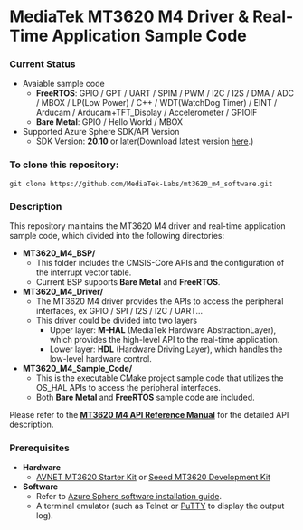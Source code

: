 # MediaTek MT3620 M4 Driver & Real-Time Application Sample Code
### Current Status
* Avaiable sample code
    * **FreeRTOS**: GPIO / GPT / UART / SPIM / PWM / I2C / I2S / DMA / ADC / MBOX / LP(Low Power) / C++ / WDT(WatchDog Timer) / EINT / Arducam / Arducam+TFT_Display / Accelerometer / GPIOIF
    * **Bare Metal**: GPIO / Hello World / MBOX
* Supported Azure Sphere SDK/API Version
    * SDK Version: **20.10** or later(Download latest version [here](https://docs.microsoft.com/en-ca/azure-sphere/install/install-sdk#install-the-azure-sphere-sdk).)


### To clone this repository:
```
git clone https://github.com/MediaTek-Labs/mt3620_m4_software.git
```

### Description
This repository maintains the MT3620 M4 driver and real-time application sample code, which divided into the following directories:
* **MT3620_M4_BSP/**
    * This folder includes the CMSIS-Core APIs and the configuration of the interrupt vector table.
    * Current BSP supports **Bare Metal** and **FreeRTOS**.  
* **MT3620_M4_Driver/**
    * The MT3620 M4 driver provides the APIs to access the peripheral interfaces, ex GPIO / SPI / I2S / I2C / UART...
    * This driver could be divided into two layers
        * Upper layer: **M-HAL** (MediaTek Hardware AbstractionLayer), which provides the high-level API to the real-time application.
        * Lower layer: **HDL** (Hardware Driving Layer), which handles the low-level hardware control.  
* **MT3620_M4_Sample_Code/**
    * This is the executable CMake project sample code that utilizes the OS_HAL APIs to access the peripheral interfaces.
    * Both **Bare Metal** and **FreeRTOS** sample code are included.  

Please refer to the **[MT3620 M4 API Reference Manual](https://support.mediatek.com/AzureSphere/mt3620/M4_API_Reference_Manual)** for the detailed API description.  

### Prerequisites
* **Hardware**
    * [AVNET MT3620 Starter Kit](https://www.avnet.com/shop/us/products/avnet-engineering-services/aes-ms-mt3620-sk-g-3074457345636825680/) or [Seeed MT3620 Development Kit](https://www.seeedstudio.com/Azure-Sphere-MT3620-Development-Kit-US-Version-p-3052.html)
* **Software**
    * Refer to [Azure Sphere software installation guide](https://docs.microsoft.com/en-ca/azure-sphere/install/overview).
    * A terminal emulator (such as Telnet or [PuTTY](https://www.chiark.greenend.org.uk/~sgtatham/putty/) to display the output log).